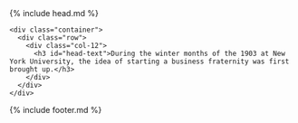 <!DOCTYPE html>
<html>
  <head>
    {% include head.md %}
  </head>

  <body id="history">

    <div class="container">
      <div class="row">
        <div class="col-12">
          <h3 id="head-text">During the winter months of the 1903 at New York University, the idea of starting a business fraternity was first brought up.</h3>
        </div>
      </div>
    </div>

  </body>

  <script src="./_scripts/history.js"></script>

  {% include footer.md %}

</html>
